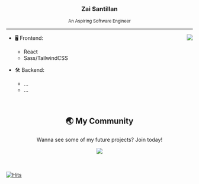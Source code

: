 <!-- ### Hi there 👋 -->

<!--
**plskz/plskz** is a ✨ _special_ ✨ repository because its `README.md` (this file) appears on your GitHub profile.

Here are some ideas to get you started:

- 🔭 I’m currently working on ...
- 🌱 I’m currently learning ...
- 👯 I’m looking to collaborate on ...
- 🤔 I’m looking for help with ...
- 💬 Ask me about ...
- 📫 How to reach me: ...
- 😄 Pronouns: ...
- ⚡ Fun fact: ...
 -->

<h3 align="center" fontsize: '20px'>Zai Santillan</h3>

<p align="center"><sub>An Aspiring Software Engineer</sub></p>

---

<a href="https://discord.com/users/90431685472038912" target="_blank">
  <img src="https://lanyard-profile-readme.vercel.app/api/90431685472038912?idleMessage=Just%20chillin'%20at%20the%20moment..." align="right" />
</a>

- 🖥️ Frontend:
  - React
  - Sass/TailwindCSS

- 🛠 Backend:
  - ...
  - ...

<br />

## <p align="center">🌏 My Community</p>

<p align="center">Wanna see some of my future projects? Join today!</p>

<div align="center">
 <a href="https://discord.gg/9gCW5CFEAj" target="_blank">
   <img src="https://discordapp.com/api/guilds/925599454130765874/widget.png?style=banner2" />
 </a>
</div>

<!-- <a href="https://discord.gg/9gCW5CFEAj">
  <img src="https://discordapp.com/api/guilds/925599454130765874/widget.png?style=banner4" align="center" />
</a> -->


<br />
<br />

[![Hits](https://hits.link/hits?url=https://github.com/plskz&bgLeft=444444&bgRight=575fff&label=visits)](https://hits.link)
